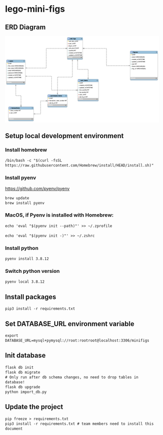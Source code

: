 # lego-mini-figs

## ERD Diagram

![Data Model](documents/minifigs-erd.png)

## Setup local development environment

### Install homebrew

```
/bin/bash -c "$(curl -fsSL https://raw.githubusercontent.com/Homebrew/install/HEAD/install.sh)"
```

### Install pyenv

https://github.com/pyenv/pyenv

```
brew update
brew install pyenv
```

### MacOS, if Pyenv is installed with Homebrew:

```
echo 'eval "$(pyenv init --path)"' >> ~/.zprofile

echo 'eval "$(pyenv init -)"' >> ~/.zshrc
```

### Install python

```
pyenv install 3.8.12
```

### Switch python version

```
pyenv local 3.8.12
```

## Install packages
```
pip3 install -r requirements.txt
```

## Set DATABASE_URL environment variable
```
export DATABASE_URL=mysql+pymysql://root:rootroot@localhost:3306/minifigs
```

## Init database

```
flask db init
flask db migrate
# Only run after db schema changes, no need to drop tables in database!
flask db upgrade
python import_db.py
```

## Update the project

```
pip freeze > requirements.txt
pip3 install -r requirements.txt # team members need to install this document
```
